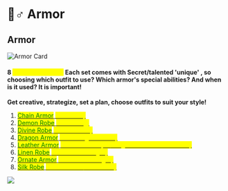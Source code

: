 # 🧙♂ Armor

## Armor

![Armor Card](../.gitbook/assets/armor.png)

#### **8** <mark style="color:yellow;">Legendary armor</mark> Each set comes with Secret/talented 'unique' , so choosing which outfit to use? Which armor's special abilities? And when is it used? It is important!

**Get creative, strategize, set a plan, choose outfits to suit your style!**

1. [<mark style="color:green;">Chain Armor</mark> <mark style="color:green;"><mark style="color:yellow;">(Iron Dust)<mark style="color:yellow;"></mark>](chian-armor.md)
2. [<mark style="color:green;">Demon Robe</mark> <mark style="color:yellow;">(Devil King)</mark>](demon-robe.md)
3. [<mark style="color:green;">Divine Robe</mark> <mark style="color:yellow;">(White Priest)</mark>](divine-rob.md)
4. [<mark style="color:green;">Dragon Armor</mark> <mark style="color:yellow;">(Red Dragon Armor)</mark>](dragon-armor.md)
5. [<mark style="color:green;">Leather Armor</mark> <mark style="color:yellow;">(Common People/Knights of the Round Table)</mark>](leather-armor.md)
6. [<mark style="color:green;">Linen Robe</mark> <mark style="color:yellow;">(Priest of the Night)</mark>](linen-robe.md)
7. [<mark style="color:green;">Ornate Armor</mark> <mark style="color:yellow;">(Iron Armor Knight)</mark>](ornate-armor.md)
8. [<mark style="color:green;">Silk Robe</mark> <mark style="color:yellow;">(Death Trade/ Merchant)</mark>](silk-robe.md)

![](<../.gitbook/assets/Screenshot 2022-05-31 215910.jpg>)
